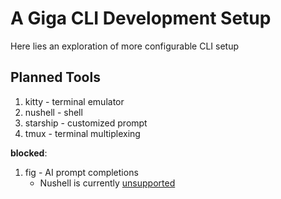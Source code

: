 # A Giga CLI Development Setup

Here lies an exploration of more configurable CLI setup

## Planned Tools

1. kitty    - terminal emulator
2. nushell  - shell
3. starship - customized prompt
4. tmux     - terminal multiplexing

**blocked**:
1. fig      - AI prompt completions
    - Nushell is currently [unsupported](https://github.com/withfig/fig/issues/879)

